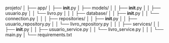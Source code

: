 projeto/
│
├── app/
│   ├── __init__.py
│   ├── models/
│   │   ├── __init__.py
│   │   ├── usuario.py
│   │   └── livro.py
│   │
│   ├── database/
│   │   ├── __init__.py
│   │   └── connection.py
│   │
│   ├── repositories/
│   │   ├── __init__.py
│   │   ├── usuario_repository.py
│   │   └── livro_repository.py
│   │
│   ├── services/
│   │   ├── __init__.py
│   │   ├── usuario_service.py
│   │   └── livro_service.py
│   │
│   └── main.py
│
└── requirements.txt

